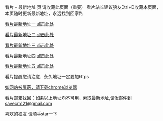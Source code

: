 看片 - 最新地址 页
请收藏此页面（重要） 看片站长建议狼友Ctrl+D收藏本页面，本页随时更新最新地址，永远找到回家路

[看片最新地址一 点击此处](https://9brand.vip) 

[看片最新地址二 点击此处](https://9branch.vip) 

[看片最新地址三 点击此处](https://9box.vip) 

[看片最新地址四 点击此处](https://9bowl.vip) 

[看片最新地址五 点击此处](https://9bound.vip) 

看片提醒您请注意，永久地址一定要加https

[如网站被屏蔽，请下载chrome浏览器](https://8xe23.com/chrome_93.0.4577.82.apk) 

看片邮箱找回：如果以上地址均不可用，索取最新地址,请发邮件到 savecm121@gmail.com

喜欢的狼友 请顺手star一下
